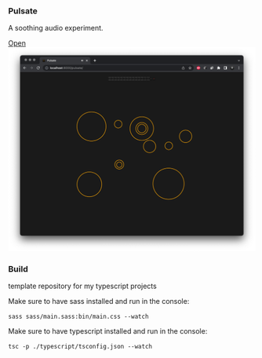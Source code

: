 ### Pulsate

A soothing audio experiment.

[Open](https://andremichelle.github.io/pulsate/)
![alt screenshot](screenshot.png)

### Build
template repository for my typescript projects

Make sure to have sass installed and run in the console:

    sass sass/main.sass:bin/main.css --watch

Make sure to have typescript installed and run in the console:

    tsc -p ./typescript/tsconfig.json --watch